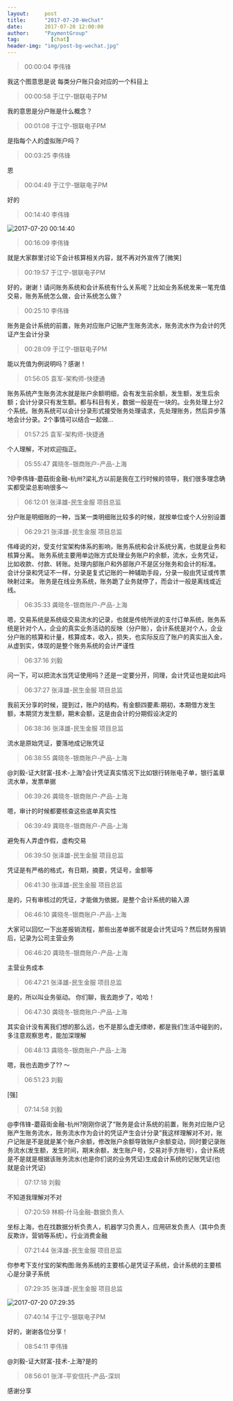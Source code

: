 ```yaml
---
layout:     post 
title:      "2017-07-20-WeChat"
date:       2017-07-20 12:00:00
author:     "PaymentGroup"
tag:		  [chat]
header-img: "img/post-bg-wechat.jpg"
---
```

> 00:00:04  李伟锋  
   
我这个图意思是说  每类分户账只会对应的一个科目上  
   
> 00:00:58  于江宁-银联电子PM  
   
我的意思是分户账是什么概念？  
   
> 00:01:08  于江宁-银联电子PM  
   
是指每个人的虚拟账户吗？  
   
> 00:03:25  李伟锋  
   
恩  
   
> 00:04:49  于江宁-银联电子PM  
   
好的  
   
> 00:14:40  李伟锋  
   
![2017-07-20 00:14:40](http://wechat.lixf.cn/img/20170720_001440.png) 
   
> 00:16:09  李伟锋  
   
就是大家群里讨论下会计核算相关内容，就不再对外宣传了[微笑]  
   
> 00:19:57  于江宁-银联电子PM  
   
好的，谢谢！请问账务系统和会计系统有什么关系呢？比如业务系统发来一笔充值交易，账务系统怎么做，会计系统怎么做？  
   
> 00:25:10  李伟锋  
   
账务是会计系统的前置，账务对应账户记账产生账务流水，账务流水作为会计的凭证产生会计分录  
   
> 00:28:09  于江宁-银联电子PM  
   
能以充值为例说明吗？感谢！  
   
> 01:56:05  袁军-架构师-快捷通  
   
账务系统产生账务流水就是账户余额明细，会有发生前余额，发生额，发生后余额；会计分录只有发生额。都与科目有关，数据一般是在一块的。业务处理上分2个系统。账务系统可以会计分录形式接受账务处理请求，先处理账务，然后异步落地会计分录。2个事情可以结合一起做…   
   
> 01:57:25  袁军-架构师-快捷通  
   
个人理解，不对欢迎指正。  
   
> 05:55:47  龚晓冬-银商账户-产品-上海  
   
?@李伟锋-蘑菇街金融-杭州?梁礼方以前是我在工行时候的领导，我们很多理念确实都受梁总影响很多～  
   
> 06:12:01  张泽雄-民生金服 项目总监  
   
分户账是明细账的一种，当某一类明细账比较多的时候，就按单位或个人分别设置  
   
> 06:29:21  张泽雄-民生金服 项目总监  
   
伟峰说的对，受支付宝架构体系的影响，账务系统和会计系统分离，也就是业务和核算分离。 账务系统主要用单边账方式处理业务账户的余额，流水，业务凭证，比如收款、付款、转账。处理内部账户和外部账户不是区分账务和会计的标准。 会计分录和凭证不一样，分录是复式记账的一种辅助手段，分录一般由凭证或传票映射过来。 账务是在线业务系统，账务跪了业务就停了，而会计一般是离线或近线。  
   
> 06:35:33  龚晓冬-银商账户-产品-上海  
   
嗯，交易系统是系统级交易流水的记录，也就是传统所说的支付订单系统，账务系统是针对个人，企业的真实业务活动的反映（分户账），会计系统是对个人，企业分户账的核算和计量，核算成本，收入，损失，也实际反应了账户的真实出入金，从虚到实，体现的是整个账务系统的会计严谨性  
   
> 06:37:16  刘毅  
   
问一下，可以把流水当凭证使用吗？还是一定要分开，同理，会计凭证也是如此吗  
   
> 06:37:27  张泽雄-民生金服 项目总监  
   
我前天分享的时候，提到过，账户的结构，有金额四要素:期初，本期借方发生额，本期贷方发生额，期末会额，这是由会计的分期假设决定的  
   
> 06:38:36  张泽雄-民生金服 项目总监  
   
流水是原始凭证，要落地成记账凭证  
   
> 06:38:55  龚晓冬-银商账户-产品-上海  
   
@刘毅-证大财富-技术-上海?会计凭证真实情况下比如银行转账电子单，银行盖章流水单，发票单据  
   
> 06:39:26  龚晓冬-银商账户-产品-上海  
   
嗯，审计的时候都要核查这些底单真实性  
   
> 06:39:49  龚晓冬-银商账户-产品-上海  
   
避免有人弄虚作假，虚构交易  
   
> 06:39:50  张泽雄-民生金服 项目总监  
   
凭证是有严格的格式，有日期，摘要，凭证号，金额等  
   
> 06:41:30  张泽雄-民生金服 项目总监  
   
是的，只有审核过的凭证，才能做为依据，是整个会计系统的输入源  
   
> 06:46:10  龚晓冬-银商账户-产品-上海  
   
大家可以回忆一下出差报销流程，那些出差单据不就是会计凭证吗？然后财务报销后，记录为公司主营业务  
   
> 06:46:20  龚晓冬-银商账户-产品-上海  
   
主营业务成本  
   
> 06:47:21  张泽雄-民生金服 项目总监  
   
是的，所以叫业务驱动。 你们聊，我去跑步了，哈哈！  
   
> 06:47:30  龚晓冬-银商账户-产品-上海  
   
其实会计没有离我们想的那么远，也不是那么虚无缥缈，都是我们生活中碰到的，多注意观察思考，能加深理解  
   
> 06:48:13  龚晓冬-银商账户-产品-上海  
   
嗯，我也去跑步了?? ～  
   
> 06:51:23  刘毅  
   
[强]  
   
> 07:14:58  刘毅  
   
@李伟锋-蘑菇街金融-杭州?刚刚你说了“账务是会计系统的前置，账务对应账户记账产生账务流水，账务流水作为会计的凭证产生会计分录”我这样理解对不对，账户记账是不是就是某个账户余额，修改账户余额导致账户余额变动，同时要记录账务流水(发生额，发生时间，期末余额，发生账户号，交易对手方账号），会计系统是不是就是根据该账务流水(也是你们说的业务凭证)生成会计系统的记账凭证(也就是会计凭证)  
   
> 07:17:18  刘毅  
   
不知道我理解对不对  
   
> 07:20:59  林桐-什马金融-数据负责人  
   
坐标上海，也在找数据分析负责人，机器学习负责人，应用研发负责人（其中负责反欺诈，营销等系统）。行业消费金融  
   
> 07:21:44  张泽雄-民生金服 项目总监  
   
你参考下支付宝的架构图:账务系统的主要核心是凭证子系统，会计系统的主要核心是分录子系统  
   
> 07:29:35  张泽雄-民生金服 项目总监  
   
![2017-07-20 07:29:35](http://wechat.lixf.cn/img/20170720_072935.png) 
   
> 07:40:14  于江宁-银联电子PM  
   
好的，谢谢各位分享！  
   
> 08:54:11  李伟锋  
   
@刘毅-证大财富-技术-上海?是的  
   
> 08:56:01  张洋-平安信托-产品-深圳  
   
感谢分享  
   
